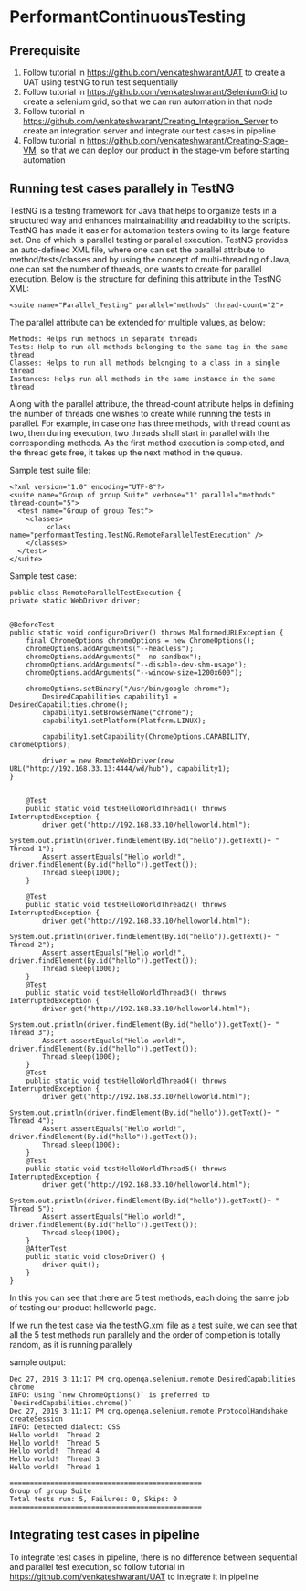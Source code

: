 # PerformantContinuousTesting

## Prerequisite
1. Follow tutorial in https://github.com/venkateshwarant/UAT to create a UAT using testNG to run test sequentially
2. Follow tutorial in https://github.com/venkateshwarant/SeleniumGrid to create a selenium grid, so that we can run automation in that node
3. Follow tutorial in https://github.com/venkateshwarant/Creating_Integration_Server to create an integration server and integrate our test cases in pipeline
4. Follow tutorial in https://github.com/venkateshwarant/Creating-Stage-VM, so that we can deploy our product in the stage-vm before starting automation


## Running test cases parallely in TestNG

TestNG is a testing framework for Java that helps to organize tests in a structured way and enhances maintainability and readability to the scripts. TestNG has made it easier for automation testers owing to its large feature set. One of which is parallel testing or parallel execution. TestNG provides an auto-defined XML file, where one can set the parallel attribute to method/tests/classes and by using the concept of multi-threading of Java, one can set the number of threads, one wants to create for parallel execution. Below is the structure for defining this attribute in the TestNG XML:

```
<suite name="Parallel_Testing" parallel="methods" thread-count="2">
```
The parallel attribute can be extended for multiple values, as below:

```
Methods: Helps run methods in separate threads
Tests: Help to run all methods belonging to the same tag in the same thread
Classes: Helps to run all methods belonging to a class in a single thread
Instances: Helps run all methods in the same instance in the same thread
```
Along with the parallel attribute, the thread-count attribute helps in defining the number of threads one wishes to create while running the tests in parallel. For example, in case one has three methods, with thread count as two, then during execution, two threads shall start in parallel with the corresponding methods. As the first method execution is completed, and the thread gets free, it takes up the next method in the queue.


Sample test suite file:

```
<?xml version="1.0" encoding="UTF-8"?>
<suite name="Group of group Suite" verbose="1" parallel="methods" thread-count="5">
  <test name="Group of group Test">
    <classes>
         <class name="performantTesting.TestNG.RemoteParallelTestExecution" />
    </classes>
  </test>
</suite>
```

Sample test case:
```
public class RemoteParallelTestExecution {
private static WebDriver driver;


@BeforeTest
public static void configureDriver() throws MalformedURLException {
	final ChromeOptions chromeOptions = new ChromeOptions();
	chromeOptions.addArguments("--headless");
	chromeOptions.addArguments("--no-sandbox");
	chromeOptions.addArguments("--disable-dev-shm-usage");
	chromeOptions.addArguments("--window-size=1200x600");

	chromeOptions.setBinary("/usr/bin/google-chrome");
		DesiredCapabilities capability1 = DesiredCapabilities.chrome();
		capability1.setBrowserName("chrome");
		capability1.setPlatform(Platform.LINUX);

		capability1.setCapability(ChromeOptions.CAPABILITY, chromeOptions);

		driver = new RemoteWebDriver(new URL("http://192.168.33.13:4444/wd/hub"), capability1);
}	

	
	@Test
	public static void testHelloWorldThread1() throws InterruptedException {
		driver.get("http://192.168.33.10/helloworld.html");
		System.out.println(driver.findElement(By.id("hello")).getText()+ "  Thread 1");
		Assert.assertEquals("Hello world!", driver.findElement(By.id("hello")).getText());
		Thread.sleep(1000);
	}
	
	@Test
	public static void testHelloWorldThread2() throws InterruptedException {
		driver.get("http://192.168.33.10/helloworld.html");
		System.out.println(driver.findElement(By.id("hello")).getText()+ "  Thread 2");
		Assert.assertEquals("Hello world!", driver.findElement(By.id("hello")).getText());
		Thread.sleep(1000);
	}
	@Test
	public static void testHelloWorldThread3() throws InterruptedException {
		driver.get("http://192.168.33.10/helloworld.html");
		System.out.println(driver.findElement(By.id("hello")).getText()+ "  Thread 3");
		Assert.assertEquals("Hello world!", driver.findElement(By.id("hello")).getText());
		Thread.sleep(1000);
	}
	@Test
	public static void testHelloWorldThread4() throws InterruptedException {
		driver.get("http://192.168.33.10/helloworld.html");
		System.out.println(driver.findElement(By.id("hello")).getText()+ "  Thread 4");
		Assert.assertEquals("Hello world!", driver.findElement(By.id("hello")).getText());
		Thread.sleep(1000);
	}
	@Test
	public static void testHelloWorldThread5() throws InterruptedException {
		driver.get("http://192.168.33.10/helloworld.html");
		System.out.println(driver.findElement(By.id("hello")).getText()+ "  Thread 5");
		Assert.assertEquals("Hello world!", driver.findElement(By.id("hello")).getText());
		Thread.sleep(1000);
	}
	@AfterTest
	public static void closeDriver() {
		driver.quit();
	}
}

```

In this you can see that there are 5 test methods, each doing the same job of testing our product helloworld page.

If we run the test case via the testNG.xml file as a test suite, we can see that all the 5 test methods run parallely and the order of completion is totally random, as it is running parallely

sample output: 

```
Dec 27, 2019 3:11:17 PM org.openqa.selenium.remote.DesiredCapabilities chrome
INFO: Using `new ChromeOptions()` is preferred to `DesiredCapabilities.chrome()`
Dec 27, 2019 3:11:17 PM org.openqa.selenium.remote.ProtocolHandshake createSession
INFO: Detected dialect: OSS
Hello world!  Thread 2
Hello world!  Thread 5
Hello world!  Thread 4
Hello world!  Thread 3
Hello world!  Thread 1

===============================================
Group of group Suite
Total tests run: 5, Failures: 0, Skips: 0
===============================================
```

## Integrating test cases in pipeline

To integrate test cases in pipeline, there is no difference between sequential and parallel test execution, so follow tutorial in https://github.com/venkateshwarant/UAT to integrate it in pipeline
